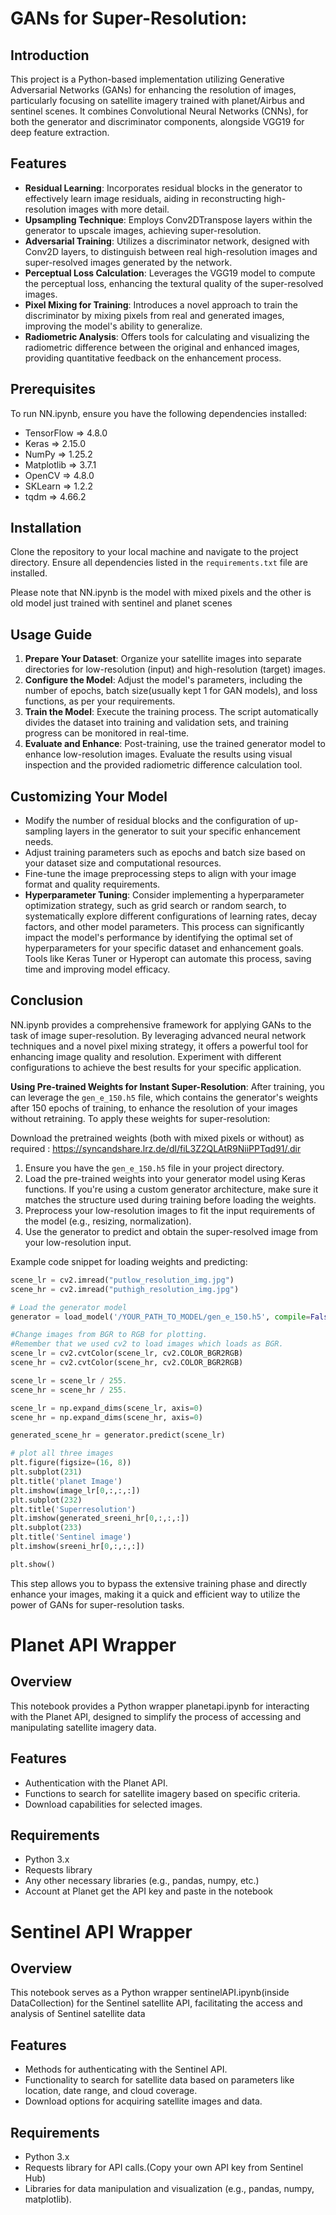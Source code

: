 # GANs for Super-Resolution: 

## Introduction
This project is a Python-based implementation utilizing Generative Adversarial Networks (GANs) for enhancing the resolution of images, particularly focusing on satellite imagery trained with planet/Airbus and sentinel scenes. It combines Convolutional Neural Networks (CNNs), for both the generator and discriminator components, alongside VGG19 for deep feature extraction.

## Features
- **Residual Learning**: Incorporates residual blocks in the generator to effectively learn image residuals, aiding in reconstructing high-resolution images with more detail.
- **Upsampling Technique**: Employs Conv2DTranspose layers within the generator to upscale images, achieving super-resolution.
- **Adversarial Training**: Utilizes a discriminator network, designed with Conv2D layers, to distinguish between real high-resolution images and super-resolved images generated by the network.
- **Perceptual Loss Calculation**: Leverages the VGG19 model to compute the perceptual loss, enhancing the textural quality of the super-resolved images.
- **Pixel Mixing for Training**: Introduces a novel approach to train the discriminator by mixing pixels from real and generated images, improving the model's ability to generalize.
- **Radiometric Analysis**: Offers tools for calculating and visualizing the radiometric difference between the original and enhanced images, providing quantitative feedback on the enhancement process.

## Prerequisites
To run NN.ipynb, ensure you have the following dependencies installed:
- TensorFlow => 4.8.0
- Keras => 2.15.0
- NumPy => 1.25.2
- Matplotlib => 3.7.1
- OpenCV => 4.8.0
- SKLearn => 1.2.2
- tqdm => 4.66.2

## Installation
Clone the repository to your local machine and navigate to the project directory. Ensure all dependencies listed in the `requirements.txt` file are installed.

Please note that NN.ipynb is the model with mixed pixels and the other is old model just trained with sentinel and planet scenes

## Usage Guide
1. **Prepare Your Dataset**: Organize your satellite images into separate directories for low-resolution (input) and high-resolution (target) images.
2. **Configure the Model**: Adjust the model's parameters, including the number of epochs, batch size(usually kept 1 for GAN models), and loss functions, as per your requirements.
3. **Train the Model**: Execute the training process. The script automatically divides the dataset into training and validation sets, and training progress can be monitored in real-time.
4. **Evaluate and Enhance**: Post-training, use the trained generator model to enhance low-resolution images. Evaluate the results using visual inspection and the provided radiometric difference calculation tool.

## Customizing Your Model

- Modify the number of residual blocks and the configuration of up-sampling layers in the generator to suit your specific enhancement needs.
- Adjust training parameters such as epochs and batch size based on your dataset size and computational resources.
- Fine-tune the image preprocessing steps to align with your image format and quality requirements.
- **Hyperparameter Tuning**: Consider implementing a hyperparameter optimization strategy, such as grid search or random search, to systematically explore different configurations of learning rates, decay factors, and other model parameters. This process can significantly impact the model's performance by identifying the optimal set of hyperparameters for your specific dataset and enhancement goals. Tools like Keras Tuner or Hyperopt can automate this process, saving time and improving model efficacy.

## Conclusion
NN.ipynb provides a comprehensive framework for applying GANs to the task of image super-resolution. By leveraging advanced neural network techniques and a novel pixel mixing strategy, it offers a powerful tool for enhancing image quality and resolution. Experiment with different configurations to achieve the best results for your specific application.

**Using Pre-trained Weights for Instant Super-Resolution**: After training, you can leverage the `gen_e_150.h5` file, which contains the generator's weights after 150 epochs of training, to enhance the resolution of your images without retraining. To apply these weights for super-resolution:

Download the pretrained weights (both with mixed pixels or without) as required : 
https://syncandshare.lrz.de/dl/fiL3Z2QLAtR9NiiPPTqd91/.dir

1. Ensure you have the `gen_e_150.h5` file in your project directory.
2. Load the pre-trained weights into your generator model using Keras functions. If you're using a custom generator architecture, make sure it matches the structure used during training before loading the weights.
3. Preprocess your low-resolution images to fit the input requirements of the model (e.g., resizing, normalization).
4. Use the generator to predict and obtain the super-resolved image from your low-resolution input.

Example code snippet for loading weights and predicting:

```python
scene_lr = cv2.imread("putlow_resolution_img.jpg")
scene_hr = cv2.imread("puthigh_resolution_img.jpg")

# Load the generator model
generator = load_model('/YOUR_PATH_TO_MODEL/gen_e_150.h5', compile=False)

#Change images from BGR to RGB for plotting.
#Remember that we used cv2 to load images which loads as BGR.
scene_lr = cv2.cvtColor(scene_lr, cv2.COLOR_BGR2RGB)
scene_hr = cv2.cvtColor(scene_hr, cv2.COLOR_BGR2RGB)

scene_lr = scene_lr / 255.
scene_hr = scene_hr / 255.

scene_lr = np.expand_dims(scene_lr, axis=0)
scene_hr = np.expand_dims(scene_hr, axis=0)

generated_scene_hr = generator.predict(scene_lr)

# plot all three images
plt.figure(figsize=(16, 8))
plt.subplot(231)
plt.title('planet Image')
plt.imshow(image_lr[0,:,:,:])
plt.subplot(232)
plt.title('Superresolution')
plt.imshow(generated_sreeni_hr[0,:,:,:])
plt.subplot(233)
plt.title('Sentinel image')
plt.imshow(sreeni_hr[0,:,:,:])

plt.show()
```

This step allows you to bypass the extensive training phase and directly enhance your images, making it a quick and efficient way to utilize the power of GANs for super-resolution tasks.

# Planet API Wrapper

## Overview
This notebook provides a Python wrapper planetapi.ipynb for interacting with the Planet API, designed to simplify the process of accessing and manipulating satellite imagery data.

## Features
- Authentication with the Planet API.
- Functions to search for satellite imagery based on specific criteria.
- Download capabilities for selected images.

## Requirements
- Python 3.x
- Requests library
- Any other necessary libraries (e.g., pandas, numpy, etc.)
- Account at Planet get the API key and paste in the notebook


# Sentinel API Wrapper

## Overview
This notebook serves as a Python wrapper sentinelAPI.ipynb(inside DataCollection) for the Sentinel satellite API, facilitating the access and analysis of Sentinel satellite data 

## Features
- Methods for authenticating with the Sentinel API.
- Functionality to search for satellite data based on parameters like location, date range, and cloud coverage.
- Download options for acquiring satellite images and data.

## Requirements
- Python 3.x
- Requests library for API calls.(Copy your own API key from Sentinel Hub)
- Libraries for data manipulation and visualization (e.g., pandas, numpy, matplotlib).
